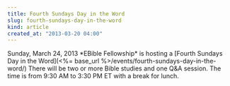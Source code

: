 ```yaml
---
title: Fourth Sundays Day in the Word
slug: fourth-sundays-day-in-the-word
kind: article
created_at: "2013-03-20 04:00"
---
```

<div itemscope itemtype="http://schema.org/Event" markdown="1">
<meta itemprop="name" content="<%= h :title %>">

<span itemprop="description">
Sunday, March 24, 2013 *EBible Fellowship* is hosting a 
[Fourth Sundays Day in the Word](<%= base_url %>/events/fourth-sundays-day-in-the-word/)
There will be two or more Bible studies and one Q&A session.  
The time is from 9:30 AM to 3:30 PM ET with a break for lunch.
</span>

<meta itemprop="startDate" content="2013-03-24T09:30-0400">
<meta itemprop="endDate" content="2013-03-24T15:30-0400">

</div>

